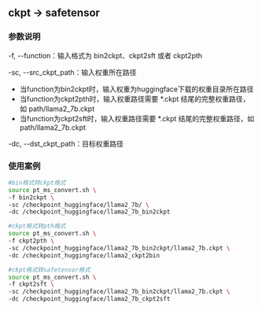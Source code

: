 ## ckpt -> safetensor

### 参数说明

-f,  --function：输入格式为 bin2ckpt、ckpt2sft 或者 ckpt2pth

-sc,  --src_ckpt_path：输入权重所在路径

* 当function为bin2ckpt时，输入权重为huggingface下载的权重目录所在路径
* 当function为ckpt2pth时，输入权重路径需要 *.ckpt 结尾的完整权重路径，如 path/llama2_7b.ckpt
* 当function为ckpt2sft时，输入权重路径需要 *.ckpt 结尾的完整权重路径，如 path/llama2_7b.ckpt

-dc,  --dst_ckpt_path：目标权重路径



### 使用案例

```bash
#bin格式转ckpt格式
source pt_ms_convert.sh \
-f bin2ckpt \
-sc /checkpoint_huggingface/llama2_7b/ \
-dc /checkpoint_huggingface/llama2_7b_bin2ckpt

#ckpt格式转pth格式
source pt_ms_convert.sh \
-f ckpt2pth \
-sc /checkpoint_huggingface/llama2_7b_bin2ckpt/llama2_7b.ckpt \
-dc /checkpoint_huggingface/llama2_ckpt2bin

#ckpt格式转safetensor格式
source pt_ms_convert.sh \
-f ckpt2sft \
-sc /checkpoint_huggingface/llama2_7b_bin2ckpt/llama2_7b.ckpt \
-dc /checkpoint_huggingface/llama2_7b_ckpt2sft
```

